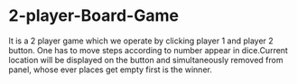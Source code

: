 # 2-player-Board-Game
It is a 2 player game which we operate by clicking player 1 and player 2 button. One has to move steps according to number appear in dice.Current location will be displayed on the button and simultaneously removed from panel, whose ever places get empty first is the winner.
